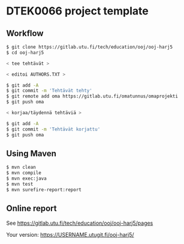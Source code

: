# DTEK0066 project template

## Workflow

```bash
$ git clone https://gitlab.utu.fi/tech/education/ooj/ooj-harj5
$ cd ooj-harj5

< tee tehtävät >

< editoi AUTHORS.TXT >

$ git add -A
$ git commit -m 'Tehtävät tehty'
$ git remote add oma https://gitlab.utu.fi/omatunnus/omaprojekti
$ git push oma

< korjaa/täydennä tehtäviä >

$ git add -A
$ git commit -m 'Tehtävät korjattu'
$ git push oma
```

## Using Maven

```bash
$ mvn clean
$ mvn compile
$ mvn exec:java
$ mvn test
$ mvn surefire-report:report
```

## Online report

See <https://gitlab.utu.fi/tech/education/ooj/ooj-harj5/pages>

Your version: https://USERNAME.utugit.fi/ooj-harj5/
